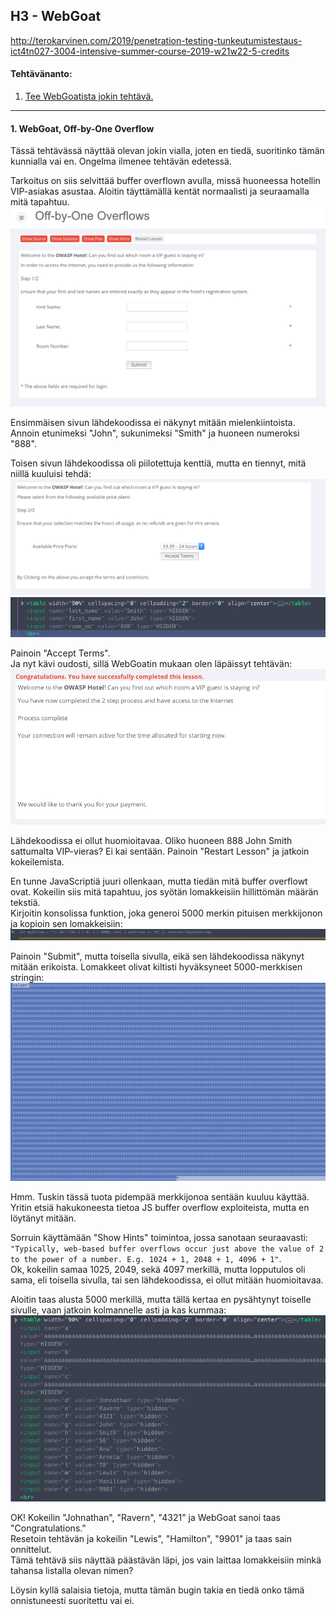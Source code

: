 ## H3 - WebGoat

http://terokarvinen.com/2019/penetration-testing-tunkeutumistestaus-ict4tn027-3004-intensive-summer-course-2019-w21w22-5-credits

#### Tehtävänanto:

1. [Tee WebGoatista jokin tehtävä.](#tehtava1)

---

#### <a id="tehtava1">1. WebGoat, Off-by-One Overflow</a>

Tässä tehtävässä näyttää olevan jokin vialla, joten en tiedä, suoritinko tämän kunnialla vai en. Ongelma ilmenee tehtävän edetessä.

Tarkoitus on siis selvittää buffer overflown avulla, missä huoneessa hotellin VIP-asiakas asustaa. Aloitin täyttämällä kentät normaalisti ja seuraamalla mitä tapahtuu.\
![off-by-one](/h3-more-webgoat/screenshots/off-by-one.png)

Ensimmäisen sivun lähdekoodissa ei näkynyt mitään mielenkiintoista. Annoin etunimeksi "John", sukunimeksi "Smith" ja huoneen numeroksi "888".

Toisen sivun lähdekoodissa oli piilotettuja kenttiä, mutta en tiennyt, mitä niillä kuuluisi tehdä:\
![2nd-page](/h3-more-webgoat/screenshots/2nd-page.png)\
![hidden-values](/h3-more-webgoat/screenshots/hidden-values.png)

Painoin "Accept Terms".\
Ja nyt kävi oudosti, sillä WebGoatin mukaan olen läpäissyt tehtävän:\
![success](/h3-more-webgoat/screenshots/success.png)

Lähdekoodissa ei ollut huomioitavaa. Oliko huoneen 888 John Smith sattumalta VIP-vieras? Ei kai sentään. Painoin "Restart Lesson" ja jatkoin kokeilemista.

En tunne JavaScriptiä juuri ollenkaan, mutta tiedän mitä buffer overflowt ovat. Kokeilin siis mitä tapahtuu, jos syötän lomakkeisiin hillittömän määrän tekstiä.\
Kirjoitin konsolissa funktion, joka generoi 5000 merkin pituisen merkkijonon ja kopioin sen lomakkeisiin:\
![function](/h3-more-webgoat/screenshots/function.png)

Painoin "Submit", mutta toisella sivulla, eikä sen lähdekoodissa näkynyt mitään erikoista. Lomakkeet olivat kiltisti hyväksyneet 5000-merkkisen stringin:\
![string](/h3-more-webgoat/screenshots/string.png)

Hmm. Tuskin tässä tuota pidempää merkkijonoa sentään kuuluu käyttää. Yritin etsiä hakukoneesta tietoa JS buffer overflow exploiteista, mutta en löytänyt mitään.

Sorruin käyttämään "Show Hints" toimintoa, jossa sanotaan seuraavasti: `"Typically, web-based buffer overflows occur just above the value of 2 to the power of a number. E.g. 1024 + 1, 2048 + 1, 4096 + 1"`.\
Ok, kokeilin samaa 1025, 2049, sekä 4097 merkillä, mutta lopputulos oli sama, eli toisella sivulla, tai sen lähdekoodissa, ei ollut mitään huomioitavaa.

Aloitin taas alusta 5000 merkillä, mutta tällä kertaa en pysähtynyt toiselle sivulle, vaan jatkoin kolmannelle asti ja kas kummaa:\
![overflow](/h3-more-webgoat/screenshots/overflow.png)

OK! Kokeilin "Johnathan", "Ravern", "4321" ja WebGoat sanoi taas "Congratulations."\
Resetoin tehtävän ja kokeilin "Lewis", "Hamilton", "9901" ja taas sain onnittelut.\
Tämä tehtävä siis näyttää päästävän läpi, jos vain laittaa lomakkeisiin minkä tahansa listalla olevan nimen?

Löysin kyllä salaisia tietoja, mutta tämän bugin takia en tiedä onko tämä onnistuneesti suoritettu vai ei.
